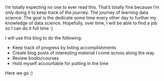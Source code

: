 ﻿I’m totally expecting no one to ever read this. That’s totally fine because I’m only doing it to keep track of the journey. The journey of learning data science. The goal is the dedicate some time every other day to further my knowledge of data science. Hopefully, over time, I will be able to find a job so I can do it full time :) 

I will use this blog to do the following:

* Keep track of progress by listing accomplishments 
* Create blog posts of interesting material I come across along the way
* Review books/courses
* Hold myself accountable for putting in the time

Here we go :) 